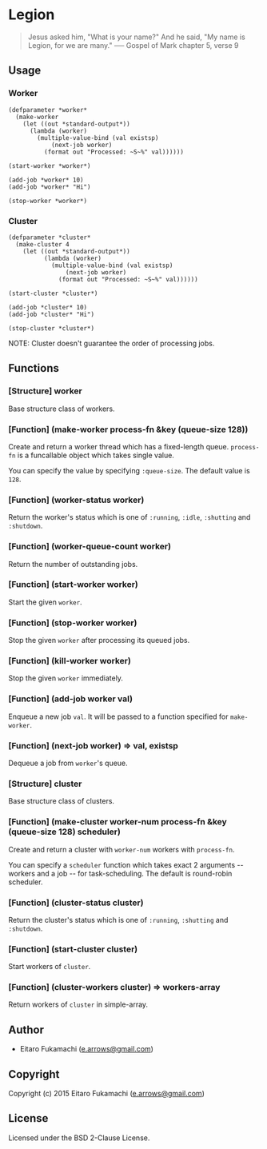 # Legion

> Jesus asked him, "What is your name?" And he said, "My name is Legion, for we are many."
> &#x2500;&#x2500; Gospel of Mark chapter 5, verse 9

## Usage

### Worker

```common-lisp
(defparameter *worker*
  (make-worker
    (let ((out *standard-output*))
      (lambda (worker)
        (multiple-value-bind (val existsp)
            (next-job worker)
          (format out "Processed: ~S~%" val))))))

(start-worker *worker*)

(add-job *worker* 10)
(add-job *worker* "Hi")

(stop-worker *worker*)
```

### Cluster

```common-lisp
(defparameter *cluster*
  (make-cluster 4
    (let ((out *standard-output*))
          (lambda (worker)
            (multiple-value-bind (val existsp)
                (next-job worker)
              (format out "Processed: ~S~%" val))))))

(start-cluster *cluster*)

(add-job *cluster* 10)
(add-job *cluster* "Hi")

(stop-cluster *cluster*)
```

NOTE: Cluster doesn't guarantee the order of processing jobs.

## Functions

### \[Structure\] worker

Base structure class of workers.

### \[Function\] (make-worker process-fn &key (queue-size 128))

Create and return a worker thread which has a fixed-length queue. `process-fn` is a funcallable object which takes single value.

You can specify the value by specifying `:queue-size`. The default value is `128`.

### \[Function\] (worker-status worker)

Return the worker's status which is one of `:running`, `:idle`, `:shutting` and `:shutdown`.

### \[Function\] (worker-queue-count worker)

Return the number of outstanding jobs.

### \[Function\] (start-worker worker)

Start the given `worker`.

### \[Function\] (stop-worker worker)

Stop the given `worker` after processing its queued jobs.

### \[Function\] (kill-worker worker)

Stop the given `worker` immediately.

### \[Function\] (add-job worker val)

Enqueue a new job `val`. It will be passed to a function specified for `make-worker`.

### \[Function\] (next-job worker) => val, existsp

Dequeue a job from `worker`'s queue.

### \[Structure\] cluster

Base structure class of clusters.

### \[Function\] (make-cluster worker-num process-fn &key (queue-size 128) scheduler)

Create and return a cluster with `worker-num` workers with `process-fn`.

You can specify a `scheduler` function which takes exact 2 arguments -- workers and a job -- for task-scheduling. The default is round-robin scheduler.

### \[Function\] (cluster-status cluster)

Return the cluster's status which is one of `:running`, `:shutting` and `:shutdown`.

### \[Function\] (start-cluster cluster)

Start workers of `cluster`.

### \[Function\] (cluster-workers cluster) => workers-array

Return workers of `cluster` in simple-array.

## Author

* Eitaro Fukamachi (e.arrows@gmail.com)

## Copyright

Copyright (c) 2015 Eitaro Fukamachi (e.arrows@gmail.com)

## License

Licensed under the BSD 2-Clause License.
